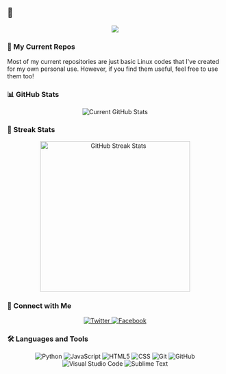## 👋
<p align="center"><a href="#"><img src="https://img.shields.io/badge/-Kavishka Dahanayaka-brightgreen"></a>
</p>



### 🧠 My Current Repos

Most of my current repositories are just basic Linux codes that I've created for my own personal use. However, if you find them useful, feel free to use them too!

### 📊 GitHub Stats

<p align="center">
  <img src="https://github-readme-stats.vercel.app/api?username=xkavishka&show_icons=true&theme=tokyonight" alt="Current GitHub Stats">
</p>

### 🌟 Streak Stats

<p align="center">
  <img src="https://streak-stats.demolab.com/?user=xkavishka" alt="GitHub Streak Stats" width="350px" height="auto">
</p>


### 📱 Connect with Me

<p align="center">
  <a href="https://twitter.com/xkavishka">
    <img src="https://img.shields.io/badge/Twitter-1DA1F2?style=for-the-badge&logo=twitter&logoColor=white" alt="Twitter">
  </a>
  <a href="https://facebook.com/kavishka.nft">
    <img src="https://img.shields.io/badge/Facebook-1877F2?style=for-the-badge&logo=facebook&logoColor=white" alt="Facebook">
  </a>
</p>

### 🛠️ Languages and Tools
<p align="center">
    <img src="https://img.shields.io/badge/-Python-000000?style=flat&logo=python&labelColor=ffffff" alt="Python">
    <img src="https://img.shields.io/badge/-JavaScript-000000?style=flat&logo=javascript&labelColor=ffffff" alt="JavaScript">
    <img src="https://img.shields.io/badge/-HTML5-000000?style=flat&logo=html5&logoColor=ffffff&labelColor=E34F26" alt="HTML5">
    <img src="https://img.shields.io/badge/-CSS-000000?style=flat&logo=css3&logoColor=1572B6&labelColor=ffffff" alt="CSS">
    <img src="https://img.shields.io/badge/-Git-000000?style=flat&logo=git&logoColor=F05032&labelColor=ffffff" alt="Git">
    <img src="https://img.shields.io/badge/-GitHub-000000?style=flat&logo=github&logoColor=000000&labelColor=ffffff" alt="GitHub">
    <img src="https://img.shields.io/badge/-Visual%20Studio%20Code-000000?style=flat&logo=visual-studio-code&labelColor=007ACC" alt="Visual Studio Code">
    <img src="https://img.shields.io/badge/-Sublime%20Text-000000?style=flat&logo=sublime-text&logoColor=FF9800&labelColor=ffffff" alt="Sublime Text">
</p>

